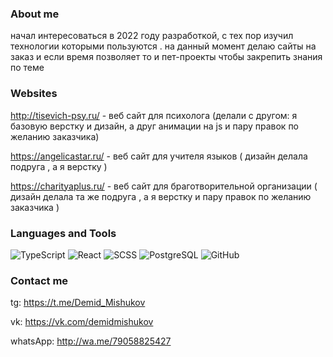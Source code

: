 ### About me 


  начал интересоваться в 2022 году разработкой, с тех пор изучил технологии которыми пользуются . на данный момент делаю сайты на заказ и если время позволяет то и пет-проекты чтобы     закрепить знания по теме



### Websites 

 http://tisevich-psy.ru/ - веб сайт для психолога (делали с другом: я базовую верстку и дизайн, а друг анимации на js и пару правок по желанию заказчика) 
 
 https://angelicastar.ru/ - веб сайт для учителя языков ( дизайн делала подруга , а я верстку )
 
 https://charityaplus.ru/ - веб сайт для браготворительной организации ( дизайн делала та же подруга , а я верстку и пару правок по желанию заказчика )



### Languages and Tools
![TypeScript](https://img.shields.io/badge/-TypeScript-0b3a5c?style=for-the-badge&logo=typescript)
![React](https://img.shields.io/badge/-React-0b3a5c?style=for-the-badge&logo=react)
![SCSS](https://img.shields.io/badge/-SCSS-0b3a5c?style=for-the-badge&logo=sass)
![PostgreSQL](https://img.shields.io/badge/-PostgreSQL-0b3a5c?style=for-the-badge&logo=postgresql)
![GitHub](https://img.shields.io/badge/-GitHub-0b3a5c?style=for-the-badge&logo=github)





### Contact me 

 tg: https://t.me/Demid_Mishukov
 
 vk: https://vk.com/demidmishukov

 whatsApp: http://wa.me/79058825427
<!--
**DemMish0404/DemMish0404** is a ✨ _special_ ✨ repository because its `README.md` (this file) appears on your GitHub profile.

Here are some ideas to get you started:

- 🔭 I’m currently working on ...
- 🌱 I’m currently learning ...
- 👯 I’m looking to collaborate on ...
- 🤔 I’m looking for help with ...
- 💬 Ask me about ...
- 📫 How to reach me: ...
- 😄 Pronouns: ...
- ⚡ Fun fact: ...
-->
